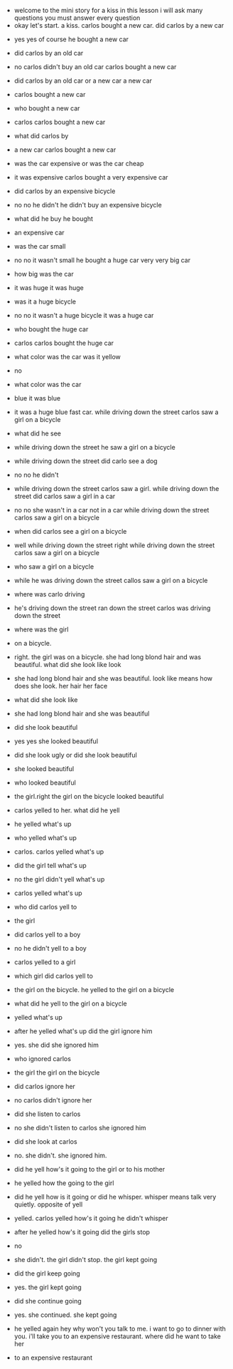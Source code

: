 - welcome to the mini story for a kiss 
in this lesson i will ask many questions 
you must answer every question 
- okay let's start. a kiss. carlos bought a new car. did carlos by a new car 
* yes yes of course he bought a new car 
- did carlos by an old car 
* no carlos didn't buy an old car carlos bought a new car 
- did carlos by an old car or a new car a new car 
* carlos bought a new car 
- who bought a new car 
* carlos carlos bought a new car 
- what did carlos by 
* a new car carlos bought a new car 
- was the car expensive or was the car cheap 
* it was expensive carlos bought a very expensive car 
- did carlos by an expensive bicycle 
* no no he didn't he didn't buy an expensive bicycle 
- what did he buy he bought 
* an expensive car 
- was the car small 
* no no it wasn't small he bought a huge car very very big car 
- how big was the car 
* it was huge it was huge 
- was it a huge bicycle 
* no no it wasn't a huge bicycle it was a huge car 
- who bought the huge car 
* carlos carlos bought the huge car 
- what color was the car was it yellow 
* no 
- what color was the car 
* blue it was blue 
- it was a huge blue fast car. while driving down the street carlos saw a girl on a bicycle 
* what did he see 
- while driving down the street he saw a girl on a bicycle 
* while driving down the street did carlo see a dog 
- no no he didn't 
* while driving down the street carlos saw a girl. while driving down the street did carlos saw a girl in a car 
- no no she wasn't in a car not in a car while driving down the street carlos saw a girl on a bicycle 
* when did carlos see a girl on a bicycle 
- well while driving down the street right while driving down the street carlos saw a girl on a bicycle 
* who saw a girl on a bicycle 
- while he was driving down the street callos saw a girl on a bicycle 
* where was carlo driving 
- he's driving down the street ran down the street carlos was driving down the street 
* where was the girl 
- on a bicycle. 
* right. the girl was on a bicycle. she had long blond hair and was beautiful. what did she look like look  
- she had long blond hair and she was beautiful. look like means  how does she look. her hair her face
* what did she look like 
- she had long blond hair and she was beautiful 
* did she look beautiful 
- yes yes she looked beautiful 
* did she look ugly or did she look beautiful 
- she looked beautiful 
* who looked beautiful 
- the girl.right the girl on the bicycle looked beautiful 
* carlos yelled to her. what did he yell 
- he yelled what's up 
* who yelled what's up 
- carlos. carlos yelled what's up 
* did the girl tell what's up 
- no the girl didn't yell what's up 
* carlos yelled what's up 
- who did carlos yell to 
* the girl 
- did carlos yell to a boy 
* no he didn't yell to a boy 
- carlos yelled to a girl 
* which girl did carlos yell to 
- the girl on the bicycle. he yelled to the girl on a bicycle 
* what did he yell to the girl on a bicycle 
- yelled what's up 
* after he yelled what's up did the girl ignore him 
- yes. she did she ignored him 
* who ignored carlos 
- the girl the girl on the bicycle 
* did carlos ignore her 
- no carlos didn't ignore her 
* did she listen to carlos 
- no she didn't listen to carlos she ignored him 
* did she look at carlos 
- no. she didn't. she ignored him. 
* did he yell how's it going to the girl or to his mother 
- he yelled how the going to the girl 
* did he yell how is it going or did he whisper. whisper means talk very quietly.  opposite of yell 
- yelled. carlos yelled how's it going he didn't whisper  
* after he yelled how's it going did the girls stop 
- no 
* she didn't. the girl didn't stop. the girl kept going 
- did the girl keep going 
* yes. the girl kept going 
- did she continue going 
* yes. she continued. she kept going
- he yelled again hey why won't you talk to me. i want to go to dinner with you. i'll take you to an expensive restaurant. where did he want to take her
* to an expensive restaurant
